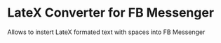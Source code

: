 # LateX Converter for FB Messenger
 Allows to instert LateX formated text with spaces into FB Messenger
